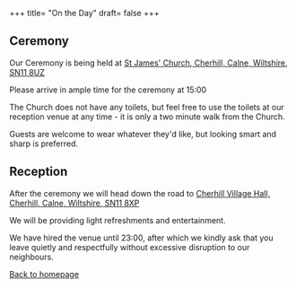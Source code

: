 +++
title= "On the Day"
draft= false
+++

## Ceremony

Our Ceremony is being held at [St James' Church, Cherhill, Calne, Wiltshire, SN11 8UZ](https://www.google.co.uk/maps/place/St+James+Church/@51.4313406,-1.9472491,643m/data=!3m1!1e3!4m6!3m5!1s0x4871672351b5615f:0x6a24d102c7946b93!8m2!3d51.4315045!4d-1.9460925!16s%2Fg%2F1vlz9t91)

Please arrive in ample time for the ceremony at 15:00

The Church does not have any toilets, but feel free to use the toilets at our reception venue at any time - it is only a two minute walk from the Church.

Guests are welcome to wear whatever they'd like, but looking smart and sharp is preferred.

## Reception

After the ceremony we will head down the road to [Cherhill Village Hall, Cherhill, Calne, Wiltshire, SN11 8XP](https://www.google.com/maps/place/Cherhill+Village+Hall,+Cherhill,+Calne+SN11+8XR/@51.4301324,-1.9570576,643m/data=!3m2!1e3!4b1!4m6!3m5!1s0x48716727318aa00d:0xad1ce8d57c550927!8m2!3d51.4301291!4d-1.9544827!16s%2Fg%2F1tdx_bd1)

We will be providing light refreshments and entertainment.

We have hired the venue until 23:00, after which we kindly ask that you leave quietly and respectfully without excessive disruption to our neighbours.

[Back to homepage](/)
